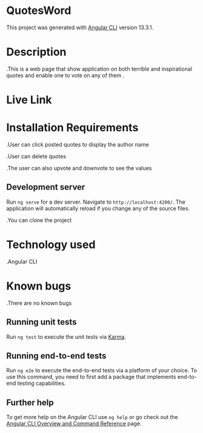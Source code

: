 # QuotesWord

This project was generated with [Angular CLI](https://github.com/angular/angular-cli) version 13.3.1.

# Description
.This is a web page that show application on both terrible and inspirational quotes and enable one to vote on any of them .
# Live Link

# Installation Requirements
.User can click posted quotes to display the author name

.User can delete quotes

.The user can also upvote and downvote to see the values


## Development server

Run `ng serve` for a dev server. Navigate to `http://localhost:4200/`. The application will automatically reload if you change any of the source files.

.You can clone the project
# Technology used
.Angular CLI
# Known bugs
.There are no known bugs 

## Running unit tests

Run `ng test` to execute the unit tests via [Karma](https://karma-runner.github.io).

## Running end-to-end tests

Run `ng e2e` to execute the end-to-end tests via a platform of your choice. To use this command, you need to first add a package that implements end-to-end testing capabilities.

## Further help

To get more help on the Angular CLI use `ng help` or go check out the [Angular CLI Overview and Command Reference](https://angular.io/cli) page.
